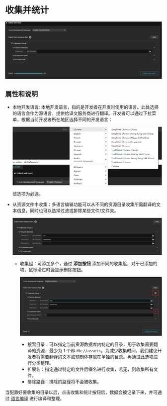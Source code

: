 # 收集并统计

![overview](collect/overview.png)

## 属性和说明

- 本地开发语言: 本地开发语言，指的是开发者在开发时使用的语言。此处选择的语言会作为源语言，提供给译文服务商进行翻译。开发者可以通过下拉菜单，根据当前开发者所在地区选择不同的开发语言：

    ![lang](collect/diff-language.png)

    该选项为必选。

- 从资源文件中收集：多语言编辑功能可以从不同的资源目录收集所需翻译的文本信息，同时也可以选择过滤或排除某些文件/文件夹。

    ![group](collect/group.png)

    - 收集组：可添加多个，通过 **添加按钮** 添加不同的收集组，对于已添加的项，鼠标滑过时会显示删除按钮。

      ![add-remove](collect/add-remove.png)

        - 搜索目录：可以指定当前资源数据库内特定的目录，用于收集需要翻译的资源，最少为 1 个即 `db://assets`。为减少收集时间，我们建议开发者将需要翻译的文本或预制体存放在单独的目录。再通过此选项进行分类整理。
        - 扩展名：指定通过特定的文件后缀名进行收集，若无，则收集所有文件。
        - 排除路径：排除的路径将不会被收集。

当配置好要收集的目录以后，点击收集和统计按钮后，数据会被记录下来，并可通过 [语言编译](compile-language.md) 进行编译和整理。
